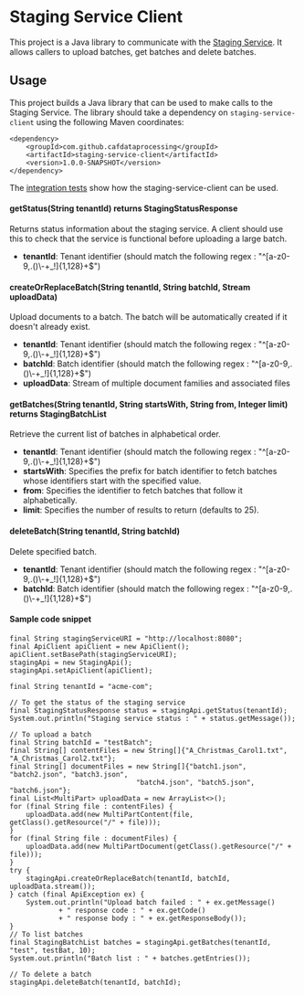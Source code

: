 # Staging Service Client

This project is a Java library to communicate with the [Staging Service](../staging-service). It allows callers to upload batches, get batches and delete batches. 

## Usage

This project builds a Java library that can be used to make calls to the Staging Service. The library should take a dependency on `staging-service-client` using the following Maven coordinates:

    <dependency>
        <groupId>com.github.cafdataprocessing</groupId>
        <artifactId>staging-service-client</artifactId>
        <version>1.0.0-SNAPSHOT</version>
    </dependency>

The [integration tests](../staging-service-acceptance-tests) show how the staging-service-client can be used.

#### getStatus(String tenantId) returns StagingStatusResponse
Returns status information about the staging service. A client should use this to check that the service is functional before uploading a large batch.
- **tenantId**: Tenant identifier (should match the following regex : "^[a-z0-9,.()\\-+_!]{1,128}+$")

#### createOrReplaceBatch(String tenantId, String batchId, Stream<MultiPart> uploadData)
Upload documents to a batch. The batch will be automatically created if it doesn't already exist.

- **tenantId**: Tenant identifier (should match the following regex : "^[a-z0-9,.()\\-+_!]{1,128}+$")
- **batchId**: Batch identifier (should match the following regex : "^[a-z0-9,.()\\-+_!]{1,128}+$")
- **uploadData**: Stream of multiple document families and associated files

#### getBatches(String tenantId, String startsWith, String from, Integer limit) returns StagingBatchList
Retrieve the current list of batches in alphabetical order.

- **tenantId**: Tenant identifier (should match the following regex : "^[a-z0-9,.()\\-+_!]{1,128}+$")
- **startsWith**: Specifies the prefix for batch identifier to fetch batches whose identifiers start with the specified value.
- **from**: Specifies the identifier to fetch batches that follow it alphabetically.
- **limit**: Specifies the number of results to return (defaults to 25).

#### deleteBatch(String tenantId, String batchId)
Delete specified batch.

- **tenantId**: Tenant identifier (should match the following regex : "^[a-z0-9,.()\\-+_!]{1,128}+$")
- **batchId**: Batch identifier (should match the following regex : "^[a-z0-9,.()\\-+_!]{1,128}+$")

#### Sample code snippet
```
final String stagingServiceURI = "http://localhost:8080";
final ApiClient apiClient = new ApiClient();
apiClient.setBasePath(stagingServiceURI);
stagingApi = new StagingApi();
stagingApi.setApiClient(apiClient);

final String tenantId = "acme-com";

// To get the status of the staging service
final StagingStatusResponse status = stagingApi.getStatus(tenantId);
System.out.println("Staging service status : " + status.getMessage());

// To upload a batch
final String batchId = "testBatch";
final String[] contentFiles = new String[]{"A_Christmas_Carol1.txt", "A_Christmas_Carol2.txt"};
final String[] documentFiles = new String[]{"batch1.json", "batch2.json", "batch3.json",
                               "batch4.json", "batch5.json", "batch6.json"};
final List<MultiPart> uploadData = new ArrayList<>();
for (final String file : contentFiles) {
    uploadData.add(new MultiPartContent(file, getClass().getResource("/" + file)));
}
for (final String file : documentFiles) {
    uploadData.add(new MultiPartDocument(getClass().getResource("/" + file)));
}
try {
    stagingApi.createOrReplaceBatch(tenantId, batchId, uploadData.stream());
} catch (final ApiException ex) {
    System.out.println("Upload batch failed : " + ex.getMessage()
            + " response code : " + ex.getCode()
            + " response body : " + ex.getResponseBody());
}
// To list batches
final StagingBatchList batches = stagingApi.getBatches(tenantId, "test", testBat, 10);
System.out.println("Batch list : " + batches.getEntries());

// To delete a batch
stagingApi.deleteBatch(tenantId, batchId);
        
```